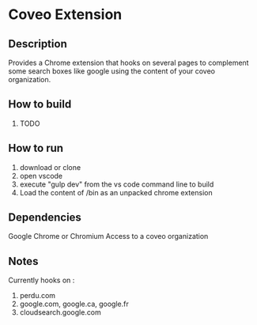 # Coveo Extension

## Description
Provides a Chrome extension that hooks on several pages to complement some search boxes like google using the content of your coveo organization.

## How to build
1. TODO

## How to run
1. download or clone
2. open vscode
3. execute "gulp dev" from the vs code command line to build
4. Load the content of /bin as an unpacked chrome extension

## Dependencies
Google Chrome or Chromium
Access to a coveo organization

## Notes
Currently hooks on :
1. perdu.com
2. google.com, google.ca, google.fr
3. cloudsearch.google.com
